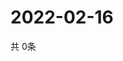 # 2022-02-16
  共 0条

  <!-- BEGIN -->
  <!-- 最后更新时间Wed Feb 16 2022 01:57:36 GMT+0000 (Coordinated Universal Time) -->
  
  <!-- END -->
  
  